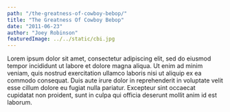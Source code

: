 ```yaml
---
path: "/the-greatness-of-cowboy-bebop/"
title: "The Greatness Of Cowboy Bebop"
date: "2011-06-23"
author: "Joey Robinson"
featuredImage: ../../static/cbi.jpg
---
```


Lorem ipsum dolor sit amet, consectetur adipiscing elit, sed do eiusmod tempor incididunt ut labore et dolore magna aliqua. Ut enim ad minim veniam, quis nostrud exercitation ullamco laboris nisi ut aliquip ex ea commodo consequat. Duis aute irure dolor in reprehenderit in voluptate velit esse cillum dolore eu fugiat nulla pariatur. Excepteur sint occaecat cupidatat non proident, sunt in culpa qui officia deserunt mollit anim id est laborum.
